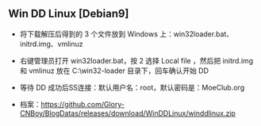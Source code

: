 ## Win DD Linux [Debian9]

- 将下载解压后得到的 3 个文件放到 Windows 上：win32loader.bat、initrd.img、vmlinuz

- 右键管理员打开 win32loader.bat，按 2 选择 Local file ，然后把 initrd.img 和 vmlinuz 放在 C:\win32-loader 目录下，回车确认开始 DD

- 等待 DD 成功后SS连接：默认用户名：root，默认密码是：MoeClub.org

- 档案：https://github.com/Glory-CNBoy/BlogDatas/releases/download/WinDDLinux/winddlinux.zip

